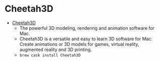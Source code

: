# Cheetah3D
- [Cheetah3D](https://www.cheetah3d.com/)
  -  The powerful 3D modeling, rendering and animation software for Mac.
  - Cheetah3D is a versatile and easy to learn 3D software for Mac. Create animations or 3D models for games, virtual reality, augmented reality and 3D printing.
  - `brew cask install Cheetah3D`
